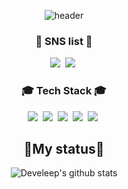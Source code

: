 <div align=center>
  
![header](https://capsule-render.vercel.app/api?type=waving&color=gradient&height=300&section=header&text=Develeep&fontSize=90&animation=fadeIn&fontAlignY=38&desc=https://github.com/develeep&descAlignY=62&descAlign=66)
</div>

<div align=center>
  <h3> 🐺 SNS list 🐺</h3>
<a href="https://www.instagram.com/win.hlee/" target="_blank"><img src="https://img.shields.io/badge/My Instargram-E4405F?style=flat-square&logo=Instagram&logoColor=white"/></a>&nbsp 
<a href="https://mail.google.com/mail" target="_blank"><img src="https://img.shields.io/badge/dltmdgns0508@gmail.com -EA4335?style=flat-square&logo=Gmail&logoColor=white"/></a>&nbsp 
  
</div>
<div align=center>
  <h3>🎓 Tech Stack 🎓</h3>   
<img src="https://img.shields.io/badge/Python-3776AB?style=flat-square&logo=Python&logoColor=white"/></a>&nbsp 
<img src="https://img.shields.io/badge/JavaScript-F7DF1E?style=flat-square&logo=JavaScript&logoColor=white"/></a>&nbsp 
<img src="https://img.shields.io/badge/HTML5-E34F26?style=flat-square&logo=HTML5&logoColor=white"/></a>&nbsp 
<img src="https://img.shields.io/badge/CSS3-1572B6?style=flat-square&logo=CSS3&logoColor=white"/></a>&nbsp 
<img src="https://img.shields.io/badge/MySQL-4479A1?style=flat-square&logo=MySQL&logoColor=white"/></a>&nbsp 
</div>

<h2 align=center> 🎈My status🎈 </h2>
<div align=center>
  
![Develeep's github stats](https://github-readme-stats.vercel.app/api?username=develeep&show_icons=true)


</div>
<!--
**develeep/develeep** is a ✨ _special_ ✨ repository because its `README.md` (this file) appears on your GitHub profile.

Here are some ideas to get you started:

- 🔭 I’m currently working on ...
- 🌱 I’m currently learning ...
- 👯 I’m looking to collaborate on ...
- 🤔 I’m looking for help with ...
- 💬 Ask me about ...
- 📫 How to reach me: ...
- 😄 Pronouns: ...
- ⚡ Fun fact: ...
-->

